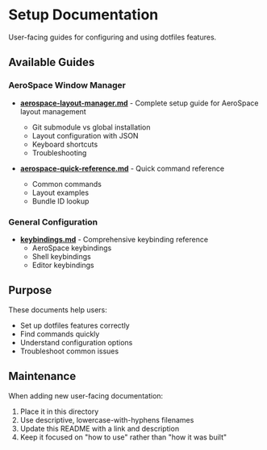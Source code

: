 # Setup Documentation

User-facing guides for configuring and using dotfiles features.

## Available Guides

### AeroSpace Window Manager

- **[aerospace-layout-manager.md](./aerospace-layout-manager.md)** - Complete setup guide for AeroSpace layout management
  - Git submodule vs global installation
  - Layout configuration with JSON
  - Keyboard shortcuts
  - Troubleshooting

- **[aerospace-quick-reference.md](./aerospace-quick-reference.md)** - Quick command reference
  - Common commands
  - Layout examples
  - Bundle ID lookup

### General Configuration

- **[keybindings.md](./keybindings.md)** - Comprehensive keybinding reference
  - AeroSpace keybindings
  - Shell keybindings
  - Editor keybindings

## Purpose

These documents help users:
- Set up dotfiles features correctly
- Find commands quickly
- Understand configuration options
- Troubleshoot common issues

## Maintenance

When adding new user-facing documentation:
1. Place it in this directory
2. Use descriptive, lowercase-with-hyphens filenames
3. Update this README with a link and description
4. Keep it focused on "how to use" rather than "how it was built"
